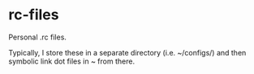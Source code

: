 # rc-files
Personal .rc files.

Typically, I store these in a separate directory (i.e. ~/configs/) and then symbolic link dot files in ~ from there.
